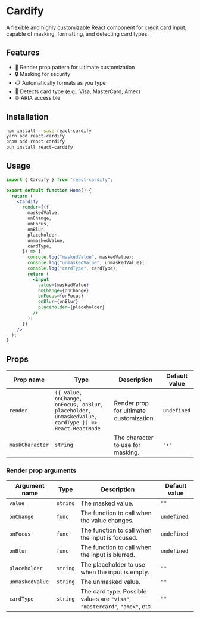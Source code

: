 # Cardify

A flexible and highly customizable React component for credit card input, capable of masking, formatting, and detecting card types.

## Features

- 🎨 Render prop pattern for ultimate customization
- 🔒 Masking for security
- 📋 Automatically formats as you type
- 🎴 Detects card type (e.g., Visa, MasterCard, Amex)
- 🌐 ARIA accessible

## Installation

```bash
npm install --save react-cardify
yarn add react-cardify
pnpm add react-cardify
bun install react-cardify
```

## Usage

```jsx
import { Cardify } from "react-cardify";

export default function Home() {
  return (
    <Cardify
      render={({
        maskedValue,
        onChange,
        onFocus,
        onBlur,
        placeholder,
        unmaskedValue,
        cardType,
      }) => {
        console.log("maskedValue", maskedValue);
        console.log("unmaskedValue", unmaskedValue);
        console.log("cardType", cardType);
        return (
          <input
            value={maskedValue}
            onChange={onChange}
            onFocus={onFocus}
            onBlur={onBlur}
            placeholder={placeholder}
          />
        );
      }}
    />
  );
}
```

## Props

| Prop name       | Type                                                                                              | Description                             | Default value |
| --------------- | ------------------------------------------------------------------------------------------------- | --------------------------------------- | ------------- |
| `render`        | `({ value, onChange, onFocus, onBlur, placeholder, unmaskedValue, cardType }) => React.ReactNode` | Render prop for ultimate customization. | `undefined`   |
| `maskCharacter` | `string`                                                                                          | The character to use for masking.       | `"•"`         |

### Render prop arguments

| Argument name   | Type     | Description                                                                 | Default value |
| --------------- | -------- | --------------------------------------------------------------------------- | ------------- |
| `value`         | `string` | The masked value.                                                           | `""`          |
| `onChange`      | `func`   | The function to call when the value changes.                                | `undefined`   |
| `onFocus`       | `func`   | The function to call when the input is focused.                             | `undefined`   |
| `onBlur`        | `func`   | The function to call when the input is blurred.                             | `undefined`   |
| `placeholder`   | `string` | The placeholder to use when the input is empty.                             | `""`          |
| `unmaskedValue` | `string` | The unmasked value.                                                         | `""`          |
| `cardType`      | `string` | The card type. Possible values are `"visa"`, `"mastercard"`, `"amex"`, etc. | `""`          |
